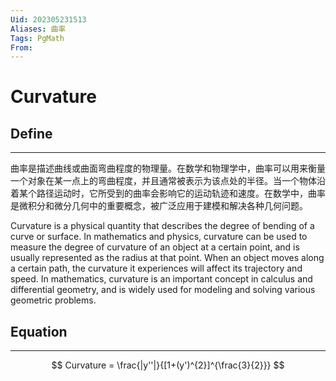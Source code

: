 ```yaml
---
Uid: 202305231513
Aliases: 曲率
Tags: PgMath
From: 
---
```

# Curvature


## Define
---
曲率是描述曲线或曲面弯曲程度的物理量。在数学和物理学中，曲率可以用来衡量一个对象在某一点上的弯曲程度，并且通常被表示为该点处的半径。当一个物体沿着某个路径运动时，它所受到的曲率会影响它的运动轨迹和速度。在数学中，曲率是微积分和微分几何中的重要概念，被广泛应用于建模和解决各种几何问题。

Curvature is a physical quantity that describes the degree of bending of a curve or surface. In mathematics and physics, curvature can be used to measure the degree of curvature of an object at a certain point, and is usually represented as the radius at that point. When an object moves along a certain path, the curvature it experiences will affect its trajectory and speed. In mathematics, curvature is an important concept in calculus and differential geometry, and is widely used for modeling and solving various geometric problems.

## Equation
---
$$ Curvature = \frac{|y''|}{[1+(y')^{2}]^{\frac{3}{2}}} $$

